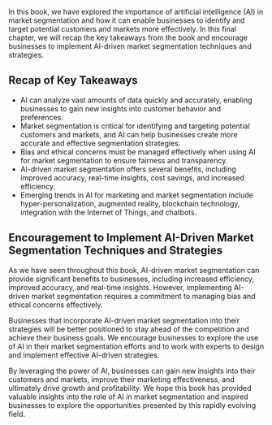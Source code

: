 
In this book, we have explored the importance of artificial intelligence (AI) in market segmentation and how it can enable businesses to identify and target potential customers and markets more effectively. In this final chapter, we will recap the key takeaways from the book and encourage businesses to implement AI-driven market segmentation techniques and strategies.

Recap of Key Takeaways
----------------------

* AI can analyze vast amounts of data quickly and accurately, enabling businesses to gain new insights into customer behavior and preferences.
* Market segmentation is critical for identifying and targeting potential customers and markets, and AI can help businesses create more accurate and effective segmentation strategies.
* Bias and ethical concerns must be managed effectively when using AI for market segmentation to ensure fairness and transparency.
* AI-driven market segmentation offers several benefits, including improved accuracy, real-time insights, cost savings, and increased efficiency.
* Emerging trends in AI for marketing and market segmentation include hyper-personalization, augmented reality, blockchain technology, integration with the Internet of Things, and chatbots.

Encouragement to Implement AI-Driven Market Segmentation Techniques and Strategies
----------------------------------------------------------------------------------

As we have seen throughout this book, AI-driven market segmentation can provide significant benefits to businesses, including increased efficiency, improved accuracy, and real-time insights. However, implementing AI-driven market segmentation requires a commitment to managing bias and ethical concerns effectively.

Businesses that incorporate AI-driven market segmentation into their strategies will be better positioned to stay ahead of the competition and achieve their business goals. We encourage businesses to explore the use of AI in their market segmentation efforts and to work with experts to design and implement effective AI-driven strategies.

By leveraging the power of AI, businesses can gain new insights into their customers and markets, improve their marketing effectiveness, and ultimately drive growth and profitability. We hope this book has provided valuable insights into the role of AI in market segmentation and inspired businesses to explore the opportunities presented by this rapidly evolving field.